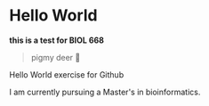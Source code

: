 # Hello World
**this is a test for BIOL 668**

>pigmy deer 🦌

Hello World exercise for Github

I am currently pursuing a Master's in bioinformatics.
